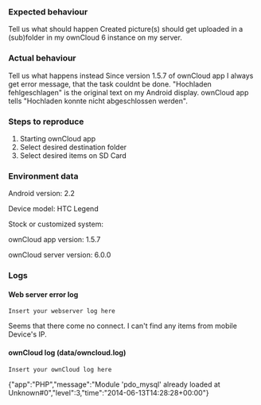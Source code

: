 ### Expected behaviour
Tell us what should happen
Created picture(s) should get uploaded in a (sub)folder in my ownCloud 6 instance on my server.

### Actual behaviour
Tell us what happens instead
Since version 1.5.7 of ownCloud app I always get error message, that the task couldnt be done. "Hochladen fehlgeschlagen" is the original text on my Android display. ownCloud app tells "Hochladen <file> konnte nicht abgeschlossen werden".

### Steps to reproduce
1. Starting ownCloud app
2. Select desired destination folder
3. Select desired items on SD Card

### Environment data
Android version:
2.2

Device model: 
HTC Legend

Stock or customized system:


ownCloud app version:
1.5.7

ownCloud server version:
6.0.0

### Logs
#### Web server error log
```
Insert your webserver log here
```
Seems that there come no connect. I can't find any items from mobile Device's IP.

#### ownCloud log (data/owncloud.log)
```
Insert your ownCloud log here
```
{"app":"PHP","message":"Module 'pdo_mysql' already loaded at Unknown#0","level":3,"time":"2014-06-13T14:28:28+00:00"}
